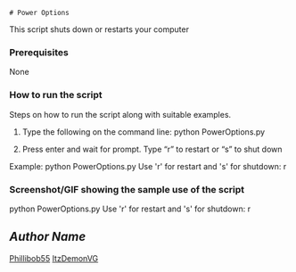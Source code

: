     # Power Options
<!--Remove the below lines and add yours -->
This script shuts down or restarts your computer

### Prerequisites
<!--Remove the below lines and add yours -->
None

### How to run the script
<!--Remove the below lines and add yours -->
Steps on how to run the script along with suitable examples.
1. Type the following on the command line:
python PowerOptions.py

2. Press enter and wait for prompt. Type “r” to restart or “s” to shut down

Example:
python PowerOptions.py 
Use 'r' for restart and 's' for shutdown: r

### Screenshot/GIF showing the sample use of the script
<!--Remove the below lines and add yours -->
python PowerOptions.py
Use 'r' for restart and 's' for shutdown: r

## *Author Name*
<!--Remove the below lines and add yours -->
[Phillibob55](https://github.com/Phillibob55)
[ItzDemonVG](https://imgur.com/ItzDemonVG)

